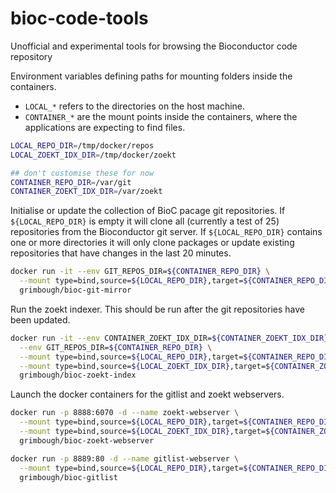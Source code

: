 # bioc-code-tools

Unofficial and experimental tools for browsing the Bioconductor code repository

Environment variables defining paths for mounting folders inside the containers.
- `LOCAL_*` refers to the directories on the host machine.  
- `CONTAINER_*` are the mount points inside the containers, where the applications are expecting to find files.

```bash
LOCAL_REPO_DIR=/tmp/docker/repos
LOCAL_ZOEKT_IDX_DIR=/tmp/docker/zoekt

## don't customise these for now
CONTAINER_REPO_DIR=/var/git
CONTAINER_ZOEKT_IDX_DIR=/var/zoekt
```

Initialise or update the collection of BioC pacage git repositories.  If `${LOCAL_REPO_DIR}` is empty it will clone all (currently a test of 25) repositories from the Bioconductor git server.  If `${LOCAL_REPO_DIR}` contains one or more directories it will only clone packages or update existing repositories that have changes in the last 20 minutes.

```bash
docker run -it --env GIT_REPOS_DIR=${CONTAINER_REPO_DIR} \
  --mount type=bind,source=${LOCAL_REPO_DIR},target=${CONTAINER_REPO_DIR} \
  grimbough/bioc-git-mirror
```

Run the zoekt indexer.  This should be run after the git repositories have been updated.

```bash
docker run -it --env CONTAINER_ZOEKT_IDX_DIR=${CONTAINER_ZOEKT_IDX_DIR} \
  --env GIT_REPOS_DIR=${CONTAINER_REPO_DIR} \
  --mount type=bind,source=${LOCAL_REPO_DIR},target=${CONTAINER_REPO_DIR} \
  --mount type=bind,source=${LOCAL_ZOEKT_IDX_DIR},target=${CONTAINER_ZOEKT_IDX_DIR} \
  grimbough/bioc-zoekt-index
```

Launch the docker containers for the gitlist and zoekt webservers.  

```bash
docker run -p 8888:6070 -d --name zoekt-webserver \
  --mount type=bind,source=${LOCAL_REPO_DIR},target=${CONTAINER_REPO_DIR} \
  --mount type=bind,source=${LOCAL_ZOEKT_IDX_DIR},target=${CONTAINER_ZOEKT_IDX_DIR} \
  grimbough/bioc-zoekt-webserver

docker run -p 8889:80 -d --name gitlist-webserver \
  --mount type=bind,source=${LOCAL_REPO_DIR},target=${CONTAINER_REPO_DIR} \
  grimbough/bioc-gitlist
```
